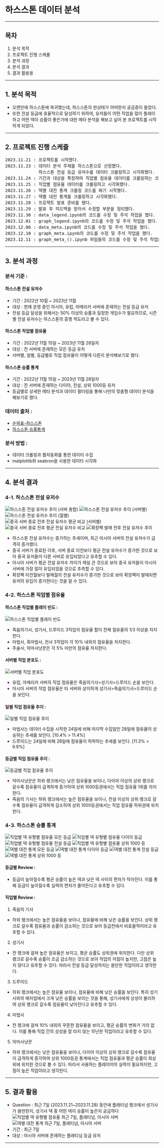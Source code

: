 # 하스스톤 데이터 분석
-------------------------------------------------------------------------------------------------------------------------------
## 목차

1. 분석 목적
2. 프로젝트 진행 스케줄
3. 분석 과정
4. 분석 결과
5. 결과 활용용
-------------------------------------------------------------------------------------------------------------------------------
## 1. 분석 목적
- 오랜만에 하스스톤에 복귀했는데, 하스스톤의 현상태가 어떠한지 궁금증이 들었다. 
- 또한 전설 등급에 효율적으로 달성하기 위하여, 유저들이 어떤 직업을 많이 플레이하고 어떤 덱이 승률이 좋은가에 대한 메타 분석을 해보고 싶어 본 프로젝트를 시작하게 되었다.
-------------------------------------------------------------------------------------------------------------------------------
## 2. 프로젝트 진행 스케줄
<pre>
2023.11.21 : 프로젝트를 시작했다.
2023.11.23 : 데이터 분석 주제를 하스스톤으로 선정했다. 
             하스스톤 전설 등급 유저수를 데이터 크롤링하고 시각화했다.
2023.11.24 : 기간과 대상을 특정하여 직업별 점유율 데이터를 크롤링하는 코드를 짰다.
2023.11.25 : 직업별 점유율 데이터를 크롤링하고 시각화했다.
2023.11.26 : 덱별 대전 통계 크롤링 코드를 짜기 시작했다.
2023.11.27 : 덱별 대전 통계를 크롤링하고 시각화했다.
2023.11.28 : 프로젝트 발표 준비를 했다.
2023.11.29 : 발표 후 피드백을 받아서 수정할 부분을 정리했다.
2023.11.30 : data_legend.ipynb의 코드를 수정 및 주석 작업을 했다.
2023.12.01 : graph_legend.ipynb의 코드를 수정 및 주석 작업을 했다.
2023.12.06 : data_meta.ipynb의 코드를 수정 및 주석 작업을 했다.
2023.12.10 : graph_meta.ipynb의 코드를 수정 및 주석 작업을 했다.
2023.12.11 : graph_meta_().ipynb 파일들의 코드를 수정 및 주석 작업을 했다.
</pre>
-------------------------------------------------------------------------------------------------------------------------------
## 3. 분석 과정

### 분석 기준 :

#### 하스스톤 전설 유저수
- 기간 : 2022년 10월 ~ 2023년 11월
- 대상 : 현재 운영 중인 아시아, 유럽, 아메리카 서버에 존재하는 전설 등급 유저
- 전설 등급 달성을 위해서는 50% 이상의 승률과 일정한 게임수가 필요하므로, 시즌별 전설 유저수는 하스스톤의 흥행 척도라고 볼 수 있다.

#### 하스스톤 직업별 점유율
- 기간 : 2022년 11월 15일 ~ 2023년 11월 28일자
- 대상 : 전 서버에 존재하는 모든 등급 유저
- 서버별, 일별, 등급별로 직업 점유율이 어떻게 다른지 분석해보기로 했다.

#### 하스스톤 승률 통계
- 기간 : 2022년 11월 15일 ~ 2023년 11월 28일자
- 대상 : 전 서버에 존재하는 다이아, 전설, 상위 1000등 유저
- 등급별로 상세한 메타 분석과 데이터 필터링을 통해 나만의 맞춤형 데이터 분석을 해보기로 했다.

### 데이터 출처 :

- [순위표-하스스톤](https://hearthstone.blizzard.com/ko-kr/community/leaderboards/)
- [하스스톤 승률통계](https://hsreplay.net/)
  
### 분석 방법 : 

- 데이터 크롤링과 웹자동화를 통한 데이터 수집
- matplotlib와 seabron을 사용한 데이터 시각화
-------------------------------------------------------------------------------------------------------------------------------
## 4. 분석 결과

### 4-1. 하스스톤 전설 유저수
![하스스톤 전설 유저수 추이 (서버 총합)](https://github.com/tlthr764/codingon_project_03/assets/143565463/14251ff2-aef1-4b32-b716-20b0e323b382)
![하스스톤 전설 유저수 추이 (서버별)](https://github.com/tlthr764/codingon_project_03/assets/143565463/8bf0b582-137e-4ced-bdca-42a564ad2547)
![하스스톤 전설 유저수 추이 (월별)](https://github.com/tlthr764/codingon_project_03/assets/143565463/e5b3937d-356a-4808-825b-c3ebcab30eee)
![중국 서버 종료 전후 전설 유저수 평균 비교 (서버별)](https://github.com/tlthr764/codingon_project_03/assets/143565463/ae3f80db-9002-4eb2-8031-7442a7631548)
![중국 서버 종료 전후 평균 전설 유저수 비교](https://github.com/tlthr764/codingon_project_03/assets/143565463/e447398c-18ef-4439-bfce-221e5f5c7226)
![확장팩 발매 전후 전설 유저수 추이](https://github.com/tlthr764/codingon_project_03/assets/143565463/787db4b9-24aa-408d-9bad-4a16fa236194)
- 하스스톤 전설 유저수는 증가하는 추세이며, 최근 아시아 서버의 전설 유저수가 급격히 증가했다.
- 중국 서버가 종료된 이후, 서버 종료 이전보다 평균 전설 유저수가 증가한 것으로 보아 중국 유저들이 다른 서버로 유입되었다고 유추할 수 있다.
- 아시아 서버가 평균 전설 유저수 차이가 제일 큰 것으로 보아 중국 유저들이 아시아 서버에 가장 많이 유입되었을 것으로 추측할 수 있다.
- 확장팩 이전월보다 발매월의 전설 유저수가 증가한 것으로 보아 확장팩이 발매되면 유저의 유입이 증가한다는 것을 알 수 있다.

### 4-2. 하스스톤 직업별 점유율

#### 하스스톤 직업별 플레이 빈도 :
![하스스톤 직업별 플레이 빈도](https://github.com/tlthr764/codingon_project_03/assets/143565463/6984c2b3-1857-4f29-98c2-d5708cb15e8f)
- 죽음의기사, 성기사, 드루이드 3직업의 점유율 합이 전체 점유율의 1/3 이상을 차지한다.
- 마법사, 흑마법사, 전사 3직업이 각 10% 내외의 점유율을 차지한다.
- 주술사, 악마사냥꾼은 각 5% 미만의 점유율 차지한다.

#### 서버별 직업 분포도 :
![서버별 직업 분포도](https://github.com/tlthr764/codingon_project_03/assets/143565463/4b012b62-b0d4-4d72-9d26-f1bcec4e9d5e)
- 유럽, 아메리카 서버의 직업 점유율은 죽음의기사>성기사>드루이드 순을 보인다.
- 아시아 서버의 직업 점유율은 타 서버와 상이하게 성기사>죽음의기사>드루이드 순을 보인다.

#### 일별 직업 점유율 추이 :
![일별 직업 점유율 추이](https://github.com/tlthr764/codingon_project_03/assets/143565463/c0777e59-4553-4428-ab84-94ac4633098b)
- 마법사는 데이터 수집을 시작한 24일에 비해 마지막 수집일인 28일에 점유율이 상승하는 추세를 보인다. [10.4% > 11.4%]
- 드루이드는 24일에 비해 28일에 점유율이 하락하는 추세를 보인다. [11.3% > 9.9%]

#### 등급별 직업 점유율 추이 : 
![등급별 직업 점유율 추이](https://github.com/tlthr764/codingon_project_03/assets/143565463/d6472e45-f096-4200-b38f-a85c82922f10)
- 악마사냥꾼은 하위 랭크에서는 낮은 점유율을 보이나, 다이아 이상의 상위 랭크로 갈수록 점유율이 급격하게 증가하여 상위 1000등권에서는 직업 점유율 1위를 차지한다.
- 죽음의 기사는 하위 랭크에서는 높은 점유율을 보이나, 전설 이상의 상위 랭크로 갈수록 점유율이 급격하게 감소하여 상위 1000등권에서는 직업 점유율 하위권에 위치한다.

### 4-3. 하스스톤 승률 통계
![직업별 덱 유형별 점유율  모든 등급](https://github.com/tlthr764/codingon_project_03/assets/143565463/43f29176-25d2-49e3-b86b-56821777c78f)
![직업별 덱 유형별 점유율  다이아 등급](https://github.com/tlthr764/codingon_project_03/assets/143565463/3dd3bb00-7800-4f4e-8c4b-c7ba71f232fb)
![직업별 덱 유형별 점유율  전설 등급](https://github.com/tlthr764/codingon_project_03/assets/143565463/7b222d43-9834-498e-826a-ef9a6451eae6)
![직업별 덱 유형별 점유율  상위 1000 등](https://github.com/tlthr764/codingon_project_03/assets/143565463/c5a1bd2c-9528-4b90-b411-b7637c8b742c)
![덱별 대전 통계  모든 등급](https://github.com/tlthr764/codingon_project_03/assets/143565463/09d915ff-3876-4e7e-ac71-bbc2504430ba)
![덱별 대전 통계  다이아 등급](https://github.com/tlthr764/codingon_project_03/assets/143565463/0eae4a4d-efef-42a5-8ae8-309ea5deea01)
![덱별 대전 통계  전설 등급](https://github.com/tlthr764/codingon_project_03/assets/143565463/5fc09b0d-4dca-4af9-9e6d-e548971854f6)
![덱별 대전 통계  상위 1000 등](https://github.com/tlthr764/codingon_project_03/assets/143565463/38b5780f-be23-4c41-9b37-cab3feb3c77c)

#### 등급별 Review : 
- 등급이 높아질수록 평균 승률이 높은 덱과 낮은 덱 사이의 편차가 작아진다. 이를 통해 등급이 높아질수록 실력의 편차가 줄어든다고 유추할 수 있다.

#### 직업별 Review : 
1. 죽음의 기사
- 하위 랭크에서는 높은 점유율을 보이나, 점유율에 비해 낮은 승률을 보인다. 상위 랭크로 갈수록 점유율과 승률이 감소하는 것으로 보아 등급전에서 비효율적이라고 유추할 수 있다.
2. 성기사
- 전 랭크에 걸쳐 높은 점유율은 보이고, 평균 승률도 상위권에 위치한다. 다만 상위 랭크로 갈수록 승률이 조금 감소하는 것으로 보아 직업의 저점이 높지만, 고점은 높지 않다고 유추할 수 있다. 따라서 전설 등급 달성까지는 쓸만한 직업이라고 생각한다.
3. 드루이드
- 하위 랭크에서는 높은 점유율 보이나, 점유율에 비해 낮은 승률을 보인다. 특히 성기사와의 매치업에서 크게 낮은 승률을 보이는 것을 통해, 성기사에게 상성이 불리하여 상위 랭크로 갈수록 점유율이 낮아진다고 유추할 수 있다.
4. 마법사
- 전 랭크에 걸쳐 10% 내외의 꾸준한 점유율을 보이고, 평균 승률의 변화가 거의 없다. 이를 통해 직업 간의 상성을 잘 타지 않는 무난한 직업이라고 유추할 수 있다.
5. 악마사냥꾼
- 하위 랭크에서는 낮은 점유율을 보이나, 다이아 이상의 상위 랭크로 갈수록 점유율이 급격하게 증각하여 상위 1000등권 통계에서는 직업 점유율과 평균 승률이 최상위에 위치한 것으로 볼 수 있다. 따라서 사용하는 플레이어의 실력이 필요하지만, 고점이 높은 직업이라고 생각한다.
-------------------------------------------------------------------------------------------------------------------------------
## 5. 결과 활용
- Question : 최근 7일 (2023.11.21~2023.11.28) 동안에 플래티넘 랭크에서 성기사가 쓸만한지, 성기사 덱 중 어떤 덱이 승률이 높은지 궁금하다
![직업별 덱 유형별 점유율  최근 7일, 플래티넘, 아시아 서버](https://github.com/tlthr764/codingon_project_03/assets/143565463/2a35082c-8765-4bd2-922a-78dcb23c9924)
![덱별 대전 통계  최근 7일, 플래티넘, 아시아 서버](https://github.com/tlthr764/codingon_project_03/assets/143565463/5ac310cc-a661-41c5-a7ac-fdefbe140983)
- 기간 : 최근 7일
- 대상 : 아시아 서버에 존재하는 플래티넘 등급 유저
-------------------------------------------------------------------------------------------------------------------------------
